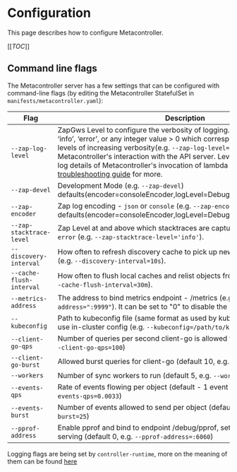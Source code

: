 # Configuration

This page describes how to configure Metacontroller.

[[_TOC_]]

## Command line flags

The Metacontroller server has a few settings that can be configured
with command-line flags (by editing the Metacontroller StatefulSet
in `manifests/metacontroller.yaml`):

| Flag | Description |
| ---- | ----------- |
| `--zap-log-level` | ZapGws Level to configure the verbosity of logging. Can be one of ‘debug’, ‘info’, ‘error’, or any integer value > 0 which corresponds to custom debug levels of increasing verbosity(e.g. `--zap-log-level=5`). Level 4 logs Metacontroller's interaction with the API server. Levels 5 and up additionally log details of Metacontroller's invocation of lambda hooks. See the [troubleshooting guide](./troubleshooting.md) for more. |
| `--zap-devel` | Development Mode (e.g. `--zap-devel`) defaults(encoder=consoleEncoder,logLevel=Debug,stackTraceLevel=Warn). |
| `--zap-encoder` | Zap log encoding - `json` or `console` (e.g. `--zap-encoder='json'`) defaults(encoder=consoleEncoder,logLevel=Debug,stackTraceLevel=Warn). |
| `--zap-stacktrace-level` | Zap Level at and above which stacktraces are captured - one of `info` or `error` (e.g. `--zap-stacktrace-level='info'`). |
| `--discovery-interval` | How often to refresh discovery cache to pick up newly-installed resources (e.g. `--discovery-interval=10s`). |
| `--cache-flush-interval` | How often to flush local caches and relist objects from the API server (e.g. `--cache-flush-interval=30m`). |
| `--metrics-address` | The address to bind metrics endpoint - /metrics (e.g. `--metrics-address=":9999"`). It can be set to "0" to disable the metrics serving. |
| `--kubeconfig` | Path to kubeconfig file (same format as used by kubectl); if not specified, use in-cluster config (e.g. `--kubeconfig=/path/to/kubeconfig`). |
| `--client-go-qps` | Number of queries per second client-go is allowed to make (default 5, e.g. `--client-go-qps=100`) |
| `--client-go-burst` | Allowed burst queries for client-go (default 10, e.g. `--client-go-burst=200`) |
| `--workers` | Number of sync workers to run (default 5, e.g. `--workers=100`) |
| `--events-qps` | Rate of events flowing per object (default - 1 event per 5 minutes, e.g. `--events-qps=0.0033`) |
| `--events-burst` | Number of events allowed to send per object (default 25, e.g. `--events-burst=25`) |
| `--pprof-address` | Enable pprof and bind to endpoint /debug/pprof, set to 0 to disable pprof serving (default 0, e.g. `--pprof-address=:6060`) |

Logging flags are being set by `controller-runtime`, more on the meaning of them can be found [here](https://sdk.operatorframework.io/docs/building-operators/golang/references/logging/#overview)
